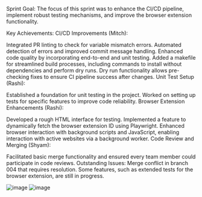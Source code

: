 Sprint Goal:
The focus of this sprint was to enhance the CI/CD pipeline, implement robust testing mechanisms, and improve the browser extension functionality.

Key Achievements:
CI/CD Improvements (Mitch):

Integrated PR linting to check for variable mismatch errors.
Automated detection of errors and improved commit message handling.
Enhanced code quality by incorporating end-to-end and unit testing.
Added a makefile for streamlined build processes, including commands to install without dependencies and perform dry runs.
Dry run functionality allows pre-checking fixes to ensure CI pipeline success after changes.
Unit Test Setup (Rashi):

Established a foundation for unit testing in the project.
Worked on setting up tests for specific features to improve code reliability.
Browser Extension Enhancements (Rashi):

Developed a rough HTML interface for testing.
Implemented a feature to dynamically fetch the browser extension ID using Playwright.
Enhanced browser interaction with background scripts and JavaScript, enabling interaction with active websites via a background worker.
Code Review and Merging (Shyam):

Facilitated basic merge functionality and ensured every team member could participate in code reviews.
Outstanding Issues:
Merge conflict in branch 004 that requires resolution.
Some features, such as extended tests for the browser extension, are still in progress.

![image](https://github.com/user-attachments/assets/0a43afe3-c8dc-403f-a3e0-35598a7893bc)
![image](https://github.com/user-attachments/assets/02589820-a46a-45a7-bd8f-472012177b33)
